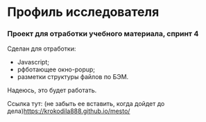 # **Профиль исследователя**
### **Проект для отработки учебного материала, спринт 4**

Сделан для отработки:
* Javascript;
* рфботающее окно-popup;
* разметки структуры файлов по БЭМ.

Надеюсь, это будет работать.

Ссылка тут: (не забыть ее вставить, когда дойдет до дела)https://krokodila888.github.io/mesto/
